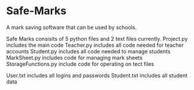 # Safe-Marks
A mark saving software that can be used by schools.

Safe Marks consisits of 5 python files and 2 text files currently.
Project.py includes the main code
Teacher.py includes all code needed for teacher accounts
Student.py includes all code needed to manage students
MarkSheet.py includes code for managing mark sheets
StorageFunctions.py include code for operating on tect files

User.txt includes all logins and passwords
Student.txt includes all student data

